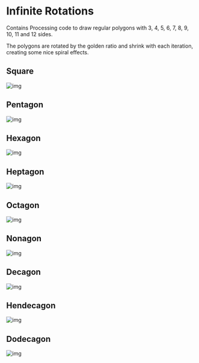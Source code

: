 # Infinite Rotations

Contains Processing code to draw regular polygons with 3, 4, 5, 6, 7, 8, 9, 10, 11 and 12 sides.

The polygons are rotated by the golden ratio and shrink with each iteration, creating some nice spiral effects.

## Square
![img](https://i.imgur.com/9yTie0F.png)

## Pentagon
![img](https://i.imgur.com/4xYzExD.png)

## Hexagon
![img](https://i.imgur.com/hv6h24K.png)

## Heptagon
![img](https://i.imgur.com/UYVJcUu.png)

## Octagon
![img](https://i.imgur.com/xlesW0q.png)

## Nonagon
![img](https://i.imgur.com/6FOhbbX.png)

## Decagon
![img](https://i.imgur.com/eoYPhEk.png)

## Hendecagon
![img](https://i.imgur.com/Sni74vv.png)

## Dodecagon
![img](https://i.imgur.com/tRKbrvc.png)
